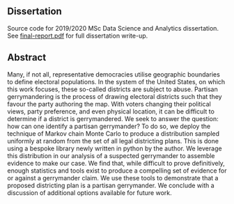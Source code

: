 ## Dissertation
Source code for 2019/2020 MSc Data Science and Analytics dissertation. See
[final-report.pdf](final-report.pdf) for full dissertation write-up. 

## Abstract

Many, if not all, representative democracies utilise geographic boundaries to
define electoral populations. In the system of the United States, on which
this work focuses, these so-called districts are subject to abuse. Partisan
gerrymandering is the process of drawing electoral districts such that they
favour the party authoring the map. With voters changing their political
views, party preference, and even physical location, it can be difficult to
determine if a district is gerrymandered. We seek to answer the question: how
can one identify a partisan gerrymander? To do so, we deploy the technique of
Markov chain Monte Carlo to produce a distribution sampled uniformly at random
from the set of all legal districting plans. This is done using a bespoke
library newly written in python by the author. We leverage this distribution
in our analysis of a suspected gerrymander to assemble evidence to make our
case. We find that, while difficult to prove definitively, enough statistics
and tools exist to produce a compelling set of evidence for or against a
gerrymander claim. We use these tools to demonstrate that a proposed
districting plan is a partisan gerrymander. We conclude with a discussion of
additional options available for future work.
